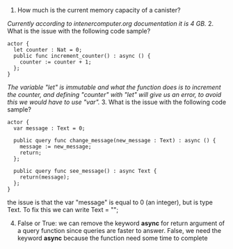 1. How much is the current memory capacity of a canister?

*Currently according to intenercomputer.org documentation it is 4 GB.*
2. What is the issue with the following code sample?
```
actor {
  let counter : Nat = 0;
  public func increment_counter() : async () {
    counter := counter + 1;
  };
}
```
*The variable "let" is  immutable and what the function does is to increment the counter, and defining "counter" with "let" will give us an error, to avoid this we would have to use "var".*
3. What is the issue with the following code sample?
```
actor {
  var message : Text = 0;

  public query func change_message(new_message : Text) : async () {
    message := new_message;
    return;
  };
  
  public query func see_message() : async Text {
    return(message);
  };
}
```
the issue is that the var "message" is equal to 0 (an integer), but is type Text. To fix this we can write Text = "";

4. False or True: we can remove the keyword **async** for return argument of a query function since queries are faster to answer.
False, we need the keyword **async** because the function need some time to complete
